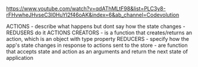 https://www.youtube.com/watch?v=qdAThMLtF98&list=PLC3y8-rFHvwheJHvseC3I0HuYI2f46oAK&index=6&ab_channel=Codevolution

ACTIONS - describe what happens but dont say how the state changes - REDUSERS do it
ACTIONS CREATORS - is a function that creates/returns an action, which is an object with type property
REDUCERS - specify how the app's state changes in response to actions sent to the store
         - are function that accepts state and action as an arguments and return the next state of application
